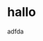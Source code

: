 <!DOCTYPE html>
<html lang="en">
<head>
	<meta charset="UTF-8">
	<title>Document</title>
</head>
<body>
	<h1>hallo</h1>
</body>
</html>adfda